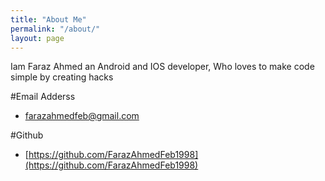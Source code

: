 ```yaml
---
title: "About Me"
permalink: "/about/"
layout: page
---
```


Iam Faraz Ahmed an Android and IOS developer, Who loves to make code simple by creating hacks


#Email Adderss
- [farazahmedfeb@gmail.com](mailto:farazahmedfeb@gmail.com)

#Github
- [https://github.com/FarazAhmedFeb1998](https://github.com/FarazAhmedFeb1998)
